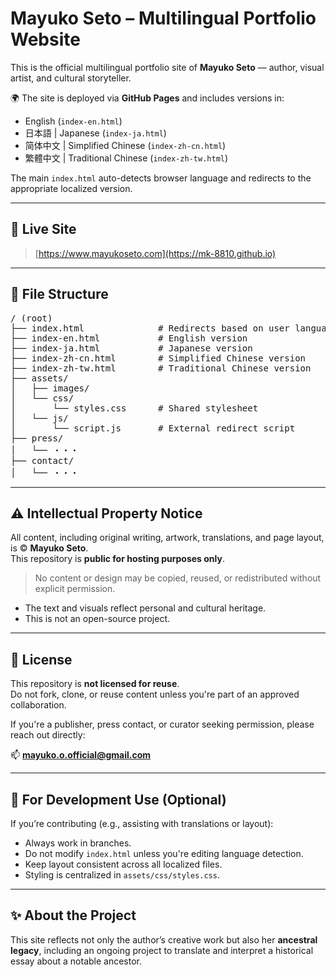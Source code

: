 # Mayuko Seto – Multilingual Portfolio Website

This is the official multilingual portfolio site of **Mayuko Seto** — author, visual artist, and cultural storyteller.

🌍 The site is deployed via **GitHub Pages** and includes versions in:

- English (`index-en.html`)
- 日本語 | Japanese (`index-ja.html`)
- 简体中文 | Simplified Chinese (`index-zh-cn.html`)
- 繁體中文 | Traditional Chinese (`index-zh-tw.html`)

The main `index.html` auto-detects browser language and redirects to the appropriate localized version.

---

## 🔗 Live Site

> [https://www.mayukoseto.com](https://mk-8810.github.io)

---

## 🧭 File Structure
<pre>
/ (root)
├── index.html              # Redirects based on user language
├── index-en.html           # English version
├── index-ja.html           # Japanese version
├── index-zh-cn.html        # Simplified Chinese version
├── index-zh-tw.html        # Traditional Chinese version
├── assets/
│   ├── images/
│   └── css/
│       └── styles.css      # Shared stylesheet
│   └── js/
│       └── script.js       # External redirect script
├── press/
│   └── ・・・
├── contact/
│   └── ・・・
</pre>

---

## ⚠️ Intellectual Property Notice

All content, including original writing, artwork, translations, and page layout, is © **Mayuko Seto**.  
This repository is **public for hosting purposes only**.

> No content or design may be copied, reused, or redistributed without explicit permission.

- The text and visuals reflect personal and cultural heritage.
- This is not an open-source project.

---

## 🚫 License

This repository is **not licensed for reuse**.  
Do not fork, clone, or reuse content unless you're part of an approved collaboration.

If you're a publisher, press contact, or curator seeking permission, please reach out directly:

📫 **mayuko.o.official@gmail.com**

---

## 🧪 For Development Use (Optional)

If you’re contributing (e.g., assisting with translations or layout):

- Always work in branches.
- Do not modify `index.html` unless you're editing language detection.
- Keep layout consistent across all localized files.
- Styling is centralized in `assets/css/styles.css`.

---

## ✨ About the Project

This site reflects not only the author’s creative work but also her **ancestral legacy**, including an ongoing project to translate and interpret a historical essay about a notable ancestor.
